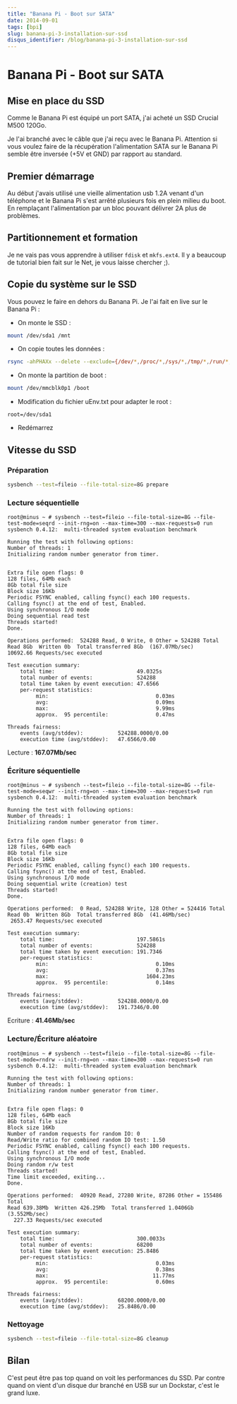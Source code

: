 ```yaml
---
title: "Banana Pi - Boot sur SATA"
date: 2014-09-01
tags: [bpi]
slug: banana-pi-3-installation-sur-ssd
disqus_identifier: /blog/banana-pi-3-installation-sur-ssd
---
```

# Banana Pi - Boot sur SATA

## Mise en place du SSD

Comme le Banana Pi est équipé un port SATA, j'ai acheté un SSD Crucial M500 120Go.

Je l'ai branché avec le câble que j'ai reçu avec le Banana Pi. Attention si vous voulez faire de la récupération l'alimentation SATA sur le Banana Pi semble être inversée (+5V et GND) par rapport au standard.

## Premier démarrage

Au début j'avais utilisé une vieille alimentation usb 1.2A venant d'un téléphone et le Banana Pi s'est arrêté plusieurs fois en plein milieu du boot. En remplaçant l'alimentation par un bloc pouvant délivrer 2A plus de problèmes.

## Partitionnement et formation

Je ne vais pas vous apprendre à utiliser `fdisk` et `mkfs.ext4`. Il y a beaucoup de tutorial bien fait sur le Net, je vous laisse chercher ;).

## Copie du système sur le SSD

Vous pouvez le faire en dehors du Banana Pi. Je l'ai fait en live sur le Banana Pi :

 * On monte le SSD :

```bash
mount /dev/sda1 /mnt
```

 * On copie toutes les données :

```bash
rsync -ahPHAXx --delete --exclude={/dev/*,/proc/*,/sys/*,/tmp/*,/run/*,/mnt/*,/media/*,/lost+found} / /mnt
```

 * On monte la partition de boot :

```bash
mount /dev/mmcblk0p1 /boot
```

 * Modification du fichier uEnv.txt pour adapter le root :

```
root=/dev/sda1
```

 * Redémarrez

## Vitesse du SSD

### Préparation

```bash
sysbench --test=fileio --file-total-size=8G prepare
```

### Lecture séquentielle

```
root@minus ~ # sysbench --test=fileio --file-total-size=8G --file-test-mode=seqrd --init-rng=on --max-time=300 --max-requests=0 run
sysbench 0.4.12:  multi-threaded system evaluation benchmark

Running the test with following options:
Number of threads: 1
Initializing random number generator from timer.


Extra file open flags: 0
128 files, 64Mb each
8Gb total file size
Block size 16Kb
Periodic FSYNC enabled, calling fsync() each 100 requests.
Calling fsync() at the end of test, Enabled.
Using synchronous I/O mode
Doing sequential read test
Threads started!
Done.

Operations performed:  524288 Read, 0 Write, 0 Other = 524288 Total
Read 8Gb  Written 0b  Total transferred 8Gb  (167.07Mb/sec)
10692.66 Requests/sec executed

Test execution summary:
    total time:                          49.0325s
    total number of events:              524288
    total time taken by event execution: 47.6566
    per-request statistics:
         min:                                  0.03ms
         avg:                                  0.09ms
         max:                                  9.99ms
         approx.  95 percentile:               0.47ms

Threads fairness:
    events (avg/stddev):           524288.0000/0.00
    execution time (avg/stddev):   47.6566/0.00
```

Lecture : **167.07Mb/sec**

### Écriture séquentielle

```
root@minus ~ # sysbench --test=fileio --file-total-size=8G --file-test-mode=seqwr --init-rng=on --max-time=300 --max-requests=0 run
sysbench 0.4.12:  multi-threaded system evaluation benchmark

Running the test with following options:
Number of threads: 1
Initializing random number generator from timer.


Extra file open flags: 0
128 files, 64Mb each
8Gb total file size
Block size 16Kb
Periodic FSYNC enabled, calling fsync() each 100 requests.
Calling fsync() at the end of test, Enabled.
Using synchronous I/O mode
Doing sequential write (creation) test
Threads started!
Done.

Operations performed:  0 Read, 524288 Write, 128 Other = 524416 Total
Read 0b  Written 8Gb  Total transferred 8Gb  (41.46Mb/sec)
 2653.47 Requests/sec executed

Test execution summary:
    total time:                          197.5861s
    total number of events:              524288
    total time taken by event execution: 191.7346
    per-request statistics:
         min:                                  0.10ms
         avg:                                  0.37ms
         max:                               1604.23ms
         approx.  95 percentile:               0.14ms

Threads fairness:
    events (avg/stddev):           524288.0000/0.00
    execution time (avg/stddev):   191.7346/0.00
```

Ecriture : **41.46Mb/sec**

### Lecture/Écriture aléatoire

```
root@minus ~ # sysbench --test=fileio --file-total-size=8G --file-test-mode=rndrw --init-rng=on --max-time=300 --max-requests=0 run
sysbench 0.4.12:  multi-threaded system evaluation benchmark

Running the test with following options:
Number of threads: 1
Initializing random number generator from timer.


Extra file open flags: 0
128 files, 64Mb each
8Gb total file size
Block size 16Kb
Number of random requests for random IO: 0
Read/Write ratio for combined random IO test: 1.50
Periodic FSYNC enabled, calling fsync() each 100 requests.
Calling fsync() at the end of test, Enabled.
Using synchronous I/O mode
Doing random r/w test
Threads started!
Time limit exceeded, exiting...
Done.

Operations performed:  40920 Read, 27280 Write, 87286 Other = 155486 Total
Read 639.38Mb  Written 426.25Mb  Total transferred 1.0406Gb  (3.552Mb/sec)
  227.33 Requests/sec executed

Test execution summary:
    total time:                          300.0033s
    total number of events:              68200
    total time taken by event execution: 25.8486
    per-request statistics:
         min:                                  0.03ms
         avg:                                  0.38ms
         max:                                 11.77ms
         approx.  95 percentile:               0.60ms

Threads fairness:
    events (avg/stddev):           68200.0000/0.00
    execution time (avg/stddev):   25.8486/0.00
```

### Nettoyage

```bash
sysbench --test=fileio --file-total-size=8G cleanup
```

## Bilan

C'est peut être pas top quand on voit les performances du SSD. Par contre quand on vient d'un disque dur branché en USB sur un Dockstar, c'est le grand luxe.